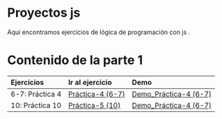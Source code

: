 # Proyectos js

Aquí encontramos ejercicios de lógica de programación con js .

# Contenido de la parte 1

| Ejercicios       |                    Ir al ejercicio                    |  Demo |
| :--------------- | :---------------------------------------------------- | :-------- |
| 6-7: Práctica 4  |   [Práctica-4 (6-7)](./Amed_practice_4/)               | [Demo_Práctica-4 (6-7)](https://amed-dev.github.io/proyects-js/Amed_practice_4/)  |
| 10: Práctica 10  |        [Práctica-5 (10)](./Amed_practice_5/)           | [Demo_Práctica-4 (6-7)](https://amed-dev.github.io/proyects-js/Amed_practice_5/)|

